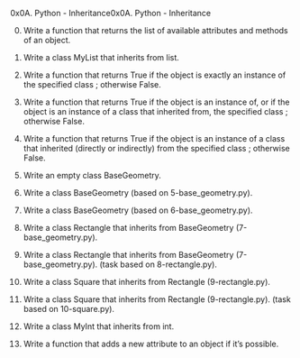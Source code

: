 0x0A. Python - Inheritance0x0A. Python - Inheritance

0.  Write a function that returns the list of available attributes and methods of an object.
1.  Write a class MyList that inherits from list.
2.  Write a function that returns True if the object is exactly an instance of the specified class ; otherwise False.
3.  Write a function that returns True if the object is an instance of, or if the object is an instance of a class that inherited from, the specified class ; otherwise False.
4.  Write a function that returns True if the object is an instance of a class that inherited (directly or indirectly) from the specified class ; otherwise False.
5.  Write an empty class BaseGeometry.
6.  Write a class BaseGeometry (based on 5-base_geometry.py).
7.  Write a class BaseGeometry (based on 6-base_geometry.py).
8.  Write a class Rectangle that inherits from BaseGeometry (7-base_geometry.py).
9.  Write a class Rectangle that inherits from BaseGeometry (7-base_geometry.py). (task based on 8-rectangle.py).
10. Write a class Square that inherits from Rectangle (9-rectangle.py).
11. Write a class Square that inherits from Rectangle (9-rectangle.py). (task based on 10-square.py).

100.    Write a class MyInt that inherits from int.
101.    Write a function that adds a new attribute to an object if it’s possible.